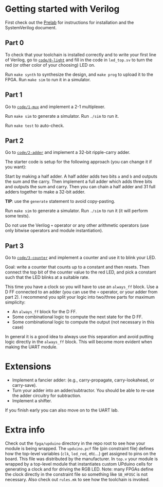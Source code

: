 # Getting started with Verilog

First check out the [Prelab](PRELAB.md) for instructions for installation and
the SystemVerilog document.

## Part 0

To check that your toolchain is installed correctly and to write your first
line of Verilog, go to [`code/0-light`](code/0-light) and fill in the code in `led_top.sv` to turn
the red (or other color of your choosing) LED on.

Run `make synth` to synthesize the design, and `make prog` to upload it to the
FPGA. Run `make sim` to run it in a simulator.

## Part 1

Go to [`code/1-mux`](code/1-mux) and implement a 2-1 multiplexer.

Run `make sim` to generate a simulator. Run `./sim` to run it.

Run `make test` to auto-check.

## Part 2

Go to [`code/2-adder`](code/2-adder) and implement a 32-bit ripple-carry adder.

The starter code is setup for the following approach (you can change it if you
want):

Start by making a half adder. A half adder adds two bits `a` and `b` and
outputs the sum and the carry. Then implement a full adder which adds three
bits and outputs the sum and carry. Then you can chain a half adder and 31 full
adders together to make a 32-bit adder.

**TIP**: use the `generate` statement to avoid copy-pasting.

Run `make sim` to generate a simulator. Run `./sim` to run it (it will perform
some tests).

Do not use the Verilog `+` operator or any other arithmetic operators (use only
bitwise operators and module instantiation).

## Part 3

Go to [`code/3-counter`](code/3-blink) and implement a counter and use it to
blink your LED.

Goal: write a counter that counts up to a constant and then resets. Then
connect the top bit of the counter value to the red LED, and pick a constant
such that the LED blinks at a suitable rate.

This time you have a clock so you will have to use an `always_ff` block. Use a
D FF connected to an adder (you can use the `+` operator, or your adder from
part 2). I recommend you split your logic into two/three parts for maximum
simplicity: 

* An `always_ff` block for the D FF.
* Some combinational logic to compute the next state for the D FF.
* Some combinational logic to compute the output (not necessary in this case)

In general it is a good idea to always use this separation and avoid putting
logic directly in the `always_ff` block. This will become more evident when
making the UART module.

# Extensions

* Implement a fancier adder: (e.g., carry-propagate, carry-lookahead, or
  carry-save).
* Turn your adder into an adder/subtractor. You should be able to re-use the
  adder circuitry for subtraction.
* Implement a shifter.

If you finish early you can also move on to the UART lab.

# Extra info

Check out the `fpga/upduino` directory in the repo root to see how your module
is being wrapped. The `upduino.pcf` file (pin constraint file) defines how the
top-level variables (`clk`, `led_red`, etc...) get assigned to pins on the
board. This file was distributed by the manufacturer. In `top.v` your module is
wrapped by a top-level module that instantiates custom UPduino cells for
generating a clock and for driving the RGB LED. Note: many FPGAs define the
clock directly in the constraint file so something like `SB_HFOSC` is not
necessary. Also check out `rules.mk` to see how the toolchain is invoked.
